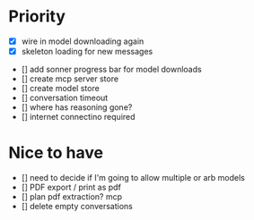 # Priority

- [x] wire in model downloading again
- [x] skeleton loading for new messages
- [] add sonner progress bar for model downloads
- [] create mcp server store
- [] create model store
- [] conversation timeout
- [] where has reasoning gone?
- [] internet connectino required

# Nice to have

- [] need to decide if I'm going to allow multiple or arb models
- [] PDF export / print as pdf
- [] plan pdf extraction? mcp
- [] delete empty conversations
